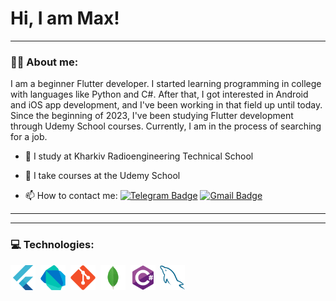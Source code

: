 # Hi, I am Max!

---

### :man_technologist: About me:

I am a beginner Flutter developer. I started learning programming in college with languages like Python and C#. After that, I got interested in Android and iOS app development, and I've been working in that field up until today. Since the beginning of 2023, I've been studying Flutter development through Udemy School courses. Currently, I am in the process of searching for a job.


- :telescope: I study at Kharkiv Radioengineering Technical School

- :seedling: I take courses at the Udemy School

- :mailbox: How to contact me: [![Telegram Badge](https://img.shields.io/badge/-MaxIhnatyev-blue?style=flat&logo=Telegram&logoColor=white)](https://t.me/Hismak) [![Gmail Badge](https://img.shields.io/badge/-Gmail-red?style=flat&logo=Gmail&logoColor=white)](mailto:maksihnatyev.work@gmail.com)

---

<!-- ### 🤝 Social media:

  <div id="badges">
    <!-- <a href="https://www.linkedin.com/in/%D0%B0%D0%BB%D0%B5%D0%BA%D1%81%D0%B5%D0%B9-%D1%84%D0%B8%D0%BB%D0%B8%D0%BC%D0%BE%D0%BD%D0%BE%D0%B2-2a0b07257/" target="_blank">
      <img src="https://cdn-icons-png.flaticon.com/512/2504/2504799.png" width="40" height="40" alt="linkedin" />
    </a> 
  </div> -->

---

### 💻 Technologies:

<div>
  <img src="https://github.com/devicons/devicon/blob/master/icons/flutter/flutter-original.svg" title="flutter" alt="flutter" width="40" height="40"/>&nbsp;
  <img src="https://github.com/devicons/devicon/blob/master/icons/dart/dart-original.svg" title="dart" alt="dart" width="40" height="40"/>&nbsp;
  <img src="https://github.com/devicons/devicon/blob/master/icons/git/git-original.svg" title="git" alt="git" width="40" height="40"/>&nbsp
  <img src="https://github.com/devicons/devicon/blob/master/icons/mongodb/mongodb-original.svg" title="mongodb" alt="mongodb" width="40" height="40"/>&nbsp
  <img src="https://github.com/devicons/devicon/blob/master/icons/csharp/csharp-original.svg" title="C#" alt="C#" width="40" height="40"/>&nbsp;
  <img src="https://github.com/devicons/devicon/blob/master/icons/mysql/mysql-original.svg" title="MySql" alt="MySql" width="40" height="40"/>&nbsp;
</div>
